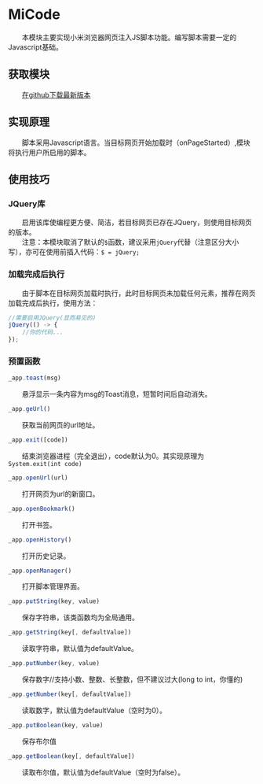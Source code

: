 # MiCode
&emsp;&emsp;本模块主要实现小米浏览器网页注入JS脚本功能。编写脚本需要一定的Javascript基础。
## 获取模块
&emsp;&emsp;[在github下载最新版本](https://github.com/KYMirai/MiCode/releases)
## 实现原理
&emsp;&emsp;脚本采用Javascript语言。当目标网页开始加载时（onPageStarted）,模块将执行用户所启用的脚本。
## 使用技巧
### JQuery库
&emsp;&emsp;启用该库使编程更方便、简洁，若目标网页已存在JQuery，则使用目标网页的版本。  
&emsp;&emsp;注意：本模块取消了默认的`$`函数，建议采用`jQuery`代替（注意区分大小写），亦可在使用前插入代码：`$ = jQuery;`
### 加载完成后执行
&emsp;&emsp;由于脚本在目标网页加载时执行，此时目标网页未加载任何元素，推荐在网页加载完成后执行，使用方法：
```javascript
//需要启用JQuery(显而易见的)
jQuery(() -> {
    //你的代码...
});
```
### 预置函数
```javascript
_app.toast(msg)
```
&emsp;&emsp;悬浮显示一条内容为msg的Toast消息，短暂时间后自动消失。
```javascript
_app.geUrl()
```
&emsp;&emsp;获取当前网页的url地址。
```javascript
_app.exit([code])
```
&emsp;&emsp;结束浏览器进程（完全退出），code默认为0。其实现原理为`System.exit(int code)`
```javascript
_app.openUrl(url)
```
&emsp;&emsp;打开网页为url的新窗口。
```javascript
_app.openBookmark()
```
&emsp;&emsp;打开书签。
```javascript
_app.openHistory()
```
&emsp;&emsp;打开历史记录。
```javascript
_app.openManager()
```
&emsp;&emsp;打开脚本管理界面。
```javascript
_app.putString(key, value)
```
&emsp;&emsp;保存字符串，该类函数均为全局通用。
```javascript
_app.getString(key[, defaultValue])
```
&emsp;&emsp;读取字符串，默认值为defaultValue。
```javascript
_app.putNumber(key, value)
```
&emsp;&emsp;保存数字//支持小数、整数、长整数，但不建议过大(long to int，你懂的)
```javascript
_app.getNumber(key[, defaultValue])
```
&emsp;&emsp;读取数字，默认值为defaultValue（空时为0）。
```javascript
_app.putBoolean(key, value)
```
&emsp;&emsp;保存布尔值
```javascript
_app.getBoolean(key[, defaultValue])
```
&emsp;&emsp;读取布尔值，默认值为defaultValue（空时为false）。
